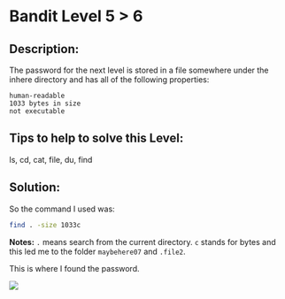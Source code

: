 # Bandit Level 5 > 6

## Description:
The password for the next level is stored in a file somewhere under the inhere directory and has all of the following properties:

    human-readable
    1033 bytes in size
    not executable


## Tips to help to solve this Level:
ls, cd, cat, file, du, find

## Solution:
So the command I used was: 
```bash
find . -size 1033c
``` 

**Notes:**
```.``` means search from the current directory.
```c``` stands for bytes and this led me to the folder ```maybehere07``` and ```.file2```. 

This is where I found the password.

![](images/bandit5to6.png)